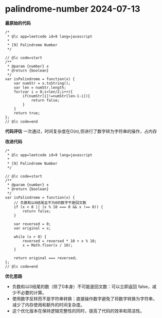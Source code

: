 # palindrome-number 2024-07-13

**最原始的代码**

```
/*
 * @lc app=leetcode id=9 lang=javascript
 *
 * [9] Palindrome Number
 */

// @lc code=start
/**
 * @param {number} x
 * @return {boolean}
 */
var isPalindrome = function(x) {
    var numStr = x.toString();
    var len = numStr.length;
    for(var i = 0;i<len/2;i++){
        if(numStr[i]!=numStr[len-1-i]){
            return false;
        }
    }
    return true;
};
// @lc code=end
```

**代码评估**
一次通过，时间复杂度在O(n),但进行了数字转为字符串的操作，占内存

**改进代码**

```
/*
 * @lc app=leetcode id=9 lang=javascript
 *
 * [9] Palindrome Number
 */

// @lc code=start
/**
 * @param {number} x
 * @return {boolean}
 */
var isPalindrome = function(x) {
    // 负数和以0结尾且不为0的数字不是回文数
    if (x < 0 || (x % 10 === 0 && x !== 0)) {
        return false;
    }

    var reversed = 0;
    var original = x;

    while (x > 0) {
        reversed = reversed * 10 + x % 10;
        x = Math.floor(x / 10);
    }

    return original === reversed;
};
// @lc code=end
```

**优化思路**

- 负数和以0结尾的数（除了0本身）不可能是回文数：可以立即返回 false，减少不必要的计算。
- 使用数字反转而不是字符串转换：直接操作数字避免了将数字转换为字符串，减少了内存使用和额外的时间复杂度。
- 这个优化版本在保持逻辑完整性的同时，提高了代码的效率和简洁性。
